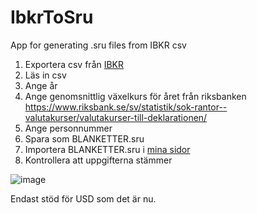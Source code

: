 # IbkrToSru
App for generating .sru files from IBKR csv

1. Exportera csv från [IBKR](https://www.interactivebrokers.co.uk/sso/Login?SERVICE=AM.LOGIN)
2. Läs in csv
3. Ange år
4. Ange genomsnittlig växelkurs för året från riksbanken https://www.riksbank.se/sv/statistik/sok-rantor--valutakurser/valutakurser-till-deklarationen/
5. Ange personnummer
6. Spara som BLANKETTER.sru
7. Importera BLANKETTER.sru i [mina sidor](https://www.skatteverket.se/)
8. Kontrollera att uppgifterna stämmer

![image](https://user-images.githubusercontent.com/1640096/165369340-85d82c2f-aee3-4338-bbd7-7c247b0693c9.png)

Endast stöd för USD som det är nu.
